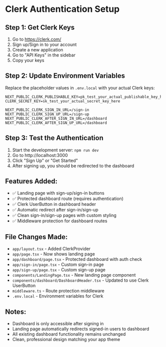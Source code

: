 # Clerk Authentication Setup

## Step 1: Get Clerk Keys
1. Go to https://clerk.com/
2. Sign up/Sign in to your account
3. Create a new application
4. Go to "API Keys" in the sidebar
5. Copy your keys

## Step 2: Update Environment Variables
Replace the placeholder values in `.env.local` with your actual Clerk keys:

```
NEXT_PUBLIC_CLERK_PUBLISHABLE_KEY=pk_test_your_actual_publishable_key_here
CLERK_SECRET_KEY=sk_test_your_actual_secret_key_here

NEXT_PUBLIC_CLERK_SIGN_IN_URL=/sign-in
NEXT_PUBLIC_CLERK_SIGN_UP_URL=/sign-up
NEXT_PUBLIC_CLERK_AFTER_SIGN_IN_URL=/dashboard
NEXT_PUBLIC_CLERK_AFTER_SIGN_UP_URL=/dashboard
```

## Step 3: Test the Authentication
1. Start the development server: `npm run dev`
2. Go to http://localhost:3000
3. Click "Sign Up" or "Get Started" 
4. After signing up, you should be redirected to the dashboard

## Features Added:
- ✅ Landing page with sign-up/sign-in buttons
- ✅ Protected dashboard route (requires authentication)
- ✅ Clerk UserButton in dashboard header
- ✅ Automatic redirect after sign-in/sign-up
- ✅ Clean sign-in/sign-up pages with custom styling
- ✅ Middleware protection for dashboard routes

## File Changes Made:
- `app/layout.tsx` - Added ClerkProvider
- `app/page.tsx` - Now shows landing page
- `app/dashboard/page.tsx` - Protected dashboard with auth check
- `app/sign-in/page.tsx` - Custom sign-in page
- `app/sign-up/page.tsx` - Custom sign-up page
- `components/LandingPage.tsx` - New landing page component
- `components/dashboard/DashboardHeader.tsx` - Updated to use Clerk UserButton
- `middleware.ts` - Route protection middleware
- `.env.local` - Environment variables for Clerk

## Notes:
- Dashboard is only accessible after signing in
- Landing page automatically redirects signed-in users to dashboard
- All existing dashboard functionality remains unchanged
- Clean, professional design matching your app theme